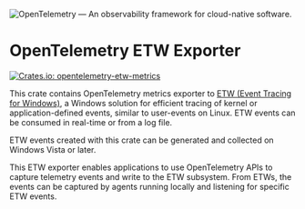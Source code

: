 ![OpenTelemetry — An observability framework for cloud-native software.][splash]

[splash]: https://raw.githubusercontent.com/open-telemetry/opentelemetry-rust-contrib/main/assets/logo-text.png

# OpenTelemetry ETW Exporter

[![Crates.io: opentelemetry-etw-metrics](https://img.shields.io/crates/v/opentelemetry-etw-metrics.svg)](https://crates.io/crates/opentelemetry-etw-metrics)

This crate contains OpenTelemetry metrics exporter to
[ETW (Event Tracing for Windows)](https://learn.microsoft.com/en-us/windows-hardware/drivers/devtest/event-tracing-for-windows--etw-), a Windows solution
for efficient tracing of kernel or application-defined events, similar to user-events on Linux.
ETW events can be consumed in real-time or from a log file.

ETW events created with this crate can be generated and collected on Windows Vista or later.

This ETW exporter enables applications to use OpenTelemetry APIs to capture telemetry events and write to the ETW subsystem. From ETWs, the events can be
captured by agents running locally and listening for specific ETW events.
